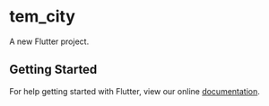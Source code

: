 # tem_city

A new Flutter project.

## Getting Started

For help getting started with Flutter, view our online
[documentation](https://flutter.io/).
